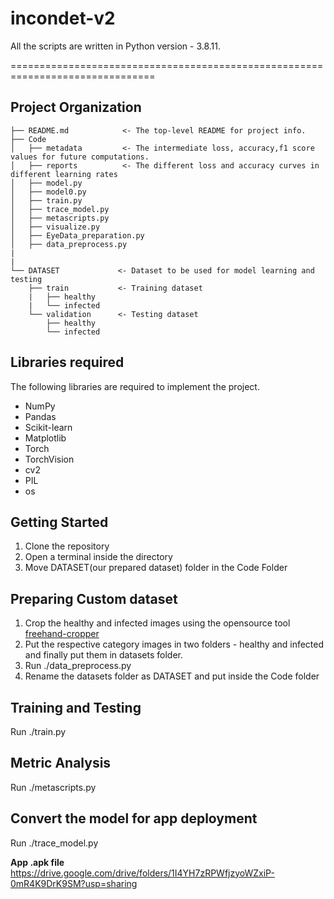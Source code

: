 # **incondet-v2**

All the scripts are written in Python version - 3.8.11.

===============================================================================

Project Organization
------------

    ├── README.md            <- The top-level README for project info.
    ├── Code
    │   ├── metadata         <- The intermediate loss, accuracy,f1 score values for future computations.
    │   ├── reports          <- The different loss and accuracy curves in different learning rates
    │   ├── model.py          
    │   ├── model0.py
    │   ├── train.py
    │   ├── trace_model.py
    │   ├── metascripts.py
    │   ├── visualize.py
    │   ├── EyeData_preparation.py
    │   ├── data_preprocess.py
    |
    |
    └── DATASET             <- Dataset to be used for model learning and testing
        ├── train           <- Training dataset
        |   ├── healthy           
        |   └── infected
        └── validation      <- Testing dataset
            ├── healthy           
            └── infected
        
        
    
    
## **Libraries required**

The following libraries are required to implement the project.


- NumPy
- Pandas
- Scikit-learn
- Matplotlib
- Torch
- TorchVision
- cv2
- PIL
- os


Getting Started
------------
1. Clone the repository
2. Open a terminal inside the directory  
3. Move DATASET(our prepared dataset) folder in the Code Folder  

## **Preparing Custom dataset**
1. Crop the healthy and infected images using the opensource tool [freehand-cropper](https://half-6.github.io/lf-freehand-cropper/)
2. Put the respective category images in two folders - healthy and infected and finally put them in datasets folder.
3. Run ./data_preprocess.py
4. Rename the datasets folder as DATASET and put inside the Code folder

## **Training and Testing**
Run ./train.py
## **Metric Analysis**
Run ./metascripts.py
## **Convert the model for app deployment**
Run ./trace_model.py



**App .apk file**
https://drive.google.com/drive/folders/1I4YH7zRPWfjzyoWZxiP-0mR4K9DrK9SM?usp=sharing


